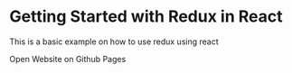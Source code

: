 # Getting Started with Redux in React

This is a basic example on how to use redux using react

<a src="https://dennyscode.github.io/react-redux-crud-tutorial/">Open Website on Github Pages</a>
